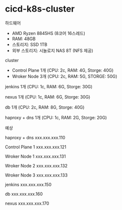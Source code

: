 # cicd-k8s-cluster

하드웨어
- AMD Ryzen 8845HS (8코어 16스레드)
- RAM: 48GB
- 스토리지: SSD 1TB
- 외부 스토리지: 시놀로지 NAS 8T (NFS 제공)

cluster
- Control Plane 1개 (CPU: 2c, RAM: 4G, Storge: 40G)
- Wroker Node 3개 (CPU: 2c, RAM: 5G, STORGE: 50G)

jenkins 1개 (CPU: 1c, RAM: 6G, Storge: 30G)

nexus 1개 (CPU: 1c, RAM: 6G, Storge: 30G)

db 1개 (CPU: 2c, RAM: 8G, Storge: 40G)

haproxy + dns 1개 (CPU: 1c, RAM: 2G, Storge: 20G)

예상

haproxy + dns xxx.xxx.xxx.110

Control Plane 1 xxx.xxx.xxx.121

Wroker Node 1 xxx.xxx.xxx.131

Wroker Node 2 xxx.xxx.xxx.132

Wroker Node 3 xxx.xxx.xxx.133

jenkins xxx.xxx.xxx.150

db xxx.xxx.xxx.160

nexus xxx.xxx.xxx.170
